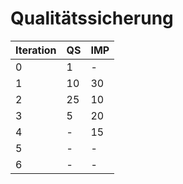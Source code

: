 # Qualitätssicherung
Iteration | QS | IMP
-|-|-
0 | 1 | -
1 | 10 | 30
2 | 25 |10
3 | 5 |20
4 | - |15
5 | - | -
6 | - | -
